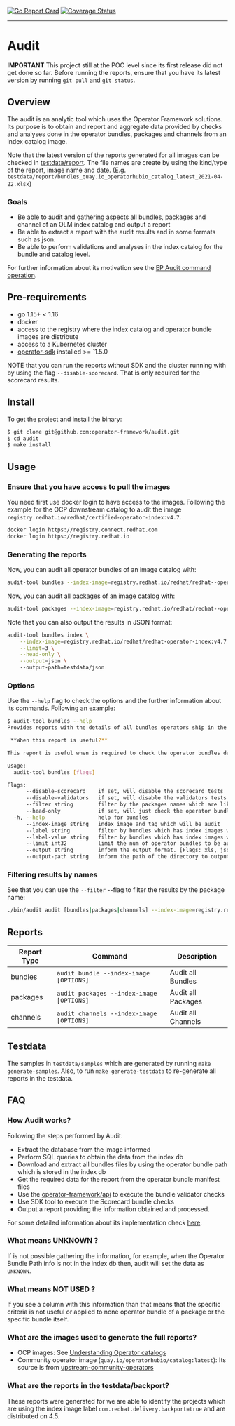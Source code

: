 [![Go Report Card](https://goreportcard.com/badge/github.com/camilamacedo86/audit)](https://goreportcard.com/report/github.com/camilamacedo86/audit)
[![Coverage Status](https://coveralls.io/repos/github/github.com/operator-framework/audit/badge.svg?branch=main)](https://coveralls.io/github/camilamacedo86/audit?branch=main)

---
# Audit

**IMPORTANT** This project still at the POC level since its first release did not get done so far. Before running the reports, ensure that you have its latest version by running `git pull` and `git status`.

## Overview

The audit is an analytic tool which uses the Operator Framework solutions. Its purpose is to obtain and report and aggregate data provided by checks and analyses done in the operator bundles, packages and channels from an index catalog image.

Note that the latest version of the reports generated for all images can be checked in [testdata/report](testdata/reports). The file names are create by using the kind/type of the report, image name and date. (E.g. `testdata/report/bundles_quay.io_operatorhubio_catalog_latest_2021-04-22.xlsx`)

### Goals

- Be able to audit and gathering aspects all bundles, packages and channel of an OLM index catalog and output a report
- Be able to extract a report with the audit results and in some formats such as json. 
- Be able to perform validations and analyses in the index catalog for the bundle and catalog level.

For further information about its motivation see the [EP Audit command operation][audit-ep]. 

## Pre-requirements

- go 1.15+ < 1.16
- docker 
- access to the registry where the index catalog and operator bundle images are distribute
- access to a Kubernetes cluster
- [operator-sdk][operator-sdk] installed >= `1.5.0

NOTE that you can run the reports without SDK and the cluster running with by using the flag `--disable-scorecard`. That is only required for the scorecard results.  

## Install

To get the project and install the binary:

```sh
$ git clone git@github.com:operator-framework/audit.git
$ cd audit
$ make install
```

## Usage

### Ensure that you have access to pull the images

You need first use docker login to have access to the images. Following the example for the OCP downstream catalog to audit the image `registry.redhat.io/redhat/certified-operator-index:v4.7`.

```sh
docker login https://registry.connect.redhat.com
docker login https://registry.redhat.io
```

### Generating the reports

Now, you can audit all operator bundles of an image catalog with: 

```sh 
audit-tool bundles --index-image=registry.redhat.io/redhat/redhat--operator-index:v4.7 --head-only --output-path=testdata/xls
```

Now, you can audit all packages of an image catalog with: 

```sh 
audit-tool packages --index-image=registry.redhat.io/redhat/redhat--operator-index:v4.7 --output-path=testdata/xls
```

Note that you can also output the results in JSON format:

```sh 
audit-tool bundles index \
    --index-image=registry.redhat.io/redhat/redhat-operator-index:v4.7 \
    --limit=3 \
    --head-only \
    --output=json \  
    --output-path=testdata/json
``` 

### Options

Use the `--help` flag to check the options and the further information about its commands. Following an example:

```sh
$ audit-tool bundles --help
Provides reports with the details of all bundles operators ship in the index image informed according to the criteria defined via the flags.

 **When this report is useful?** 

This report is useful when is required to check the operator bundles details.

Usage:
  audit-tool bundles [flags]

Flags:
      --disable-scorecard    if set, will disable the scorecard tests
      --disable-validators   if set, will disable the validators tests
      --filter string        filter by the packages names which are like *filter*
      --head-only            if set, will just check the operator bundle which are head of the channels
  -h, --help                 help for bundles
      --index-image string   index image and tag which will be audit
      --label string         filter by bundles which has index images where contains *label*
      --label-value string   filter by bundles which has index images where contains *label=label-value*. This option can only be used with the --label flag.
      --limit int32          limit the num of operator bundles to be audit
      --output string        inform the output format. [Flags: xls, json]. (Default: xls) (default "xls")
      --output-path string   inform the path of the directory to output the report. (Default: current directory) (default "/Users/camilamacedo/go/src/github.com/operator-framework/audit-1")
```

### Filtering results by names

See that you can use the `--filter` --flag to filter the results by the package name:

```sh
./bin/audit audit [bundles|packages|channels] --index-image=registry.redhat.io/redhat/redhat-operator-index:v4.5 --filter="mypackagename"
```

## Reports

| Report Type | Command | Description |
| ------ | ----- |  ------ |
| bundles | `audit bundle --index-image [OPTIONS]` | Audit all Bundles |
| packages | `audit packages --index-image [OPTIONS]` | Audit all Packages |
| channels | `audit channels --index-image [OPTIONS]` | Audit all Channels |

## Testdata

The samples in `testdata/samples` which are generated by running `make generate-samples`. Also, to run `make generate-testdata` to re-generate all reports in the testdata.

## FAQ

### How Audit works?

Following the steps performed by Audit. 

- Extract the database from the image informed
- Perform SQL queries to obtain the data from the index db
- Download and extract all bundles files by using the operator bundle path which is stored in the index db  
- Get the required data for the report from the operator bundle manifest files 
- Use the [operator-framework/api][of-api] to execute the bundle validator checks
- Use SDK tool to execute the Scorecard bundle checks
- Output a report providing the information obtained and processed. 

For some detailed information about its implementation check [here](docs/steps.md).

### What means UNKNOWN ?

If is not possible gathering the information, for example, when the Operator Bundle Path info is not in the index db then, audit will set the data as `UNKNOWN`. 

### What means NOT USED ?

If you see a column with this information than that means that the specific criteria is not useful or applied to none operator bundle of a package or the specific bundle itself.

### What are the images used to generate the full reports?

- OCP images: See [Understanding Operator catalogs](https://github.com/openshift/openshift-docs/blob/master/modules/olm-understanding-operator-catalog-images.adoc#understanding-operator-catalogs)
- Community operator image (`quay.io/operatorhubio/catalog:latest`): Its source is from [upstream-community-operators](https://github.com/operator-framework/community-operators/tree/master/upstream-community-operators)

### What are the reports in the testdata/backport? 

These reports were generated for we are able to identify the projects which are using the index image label `com.redhat.delivery.backport=true` and are distributed on 4.5. 

[of-api]: https://github.com/operator-framework/api
[scorecard-config]: https://github.com/operator-framework/operator-sdk/blob/v1.5.0/testdata/go/v3/memcached-operator/bundle/tests/scorecard/config.yaml
[operator-sdk]: https://github.com/operator-framework/operator-sdk
[audit-ep]: https://github.com/operator-framework/enhancements/blob/master/enhancements/audit-command.md